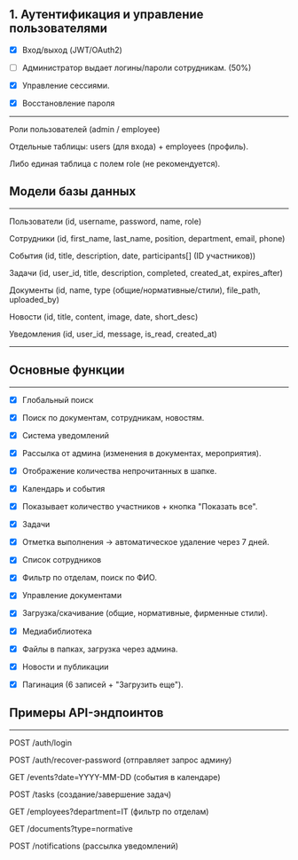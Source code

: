 ## 1. Аутентификация и управление пользователями
- [x] Вход/выход (JWT/OAuth2)

- [ ] Администратор выдает логины/пароли сотрудникам. (50%)

- [x] Управление сессиями.

- [x] Восстановление пароля

--- 
Роли пользователей (admin / employee)

Отдельные таблицы: users (для входа) + employees (профиль).

Либо единая таблица с полем role (не рекомендуется).

## Модели базы данных

--- 
Пользователи (id, username, password, name, role)

Сотрудники (id, first_name, last_name, position, department, email, phone)

События (id, title, description, date, participants[] (ID участников))

Задачи (id, user_id, title, description, completed, created_at, expires_after)

Документы (id, name, type (общие/нормативные/стили), file_path, uploaded_by)

Новости (id, title, content, image, date, short_desc)

Уведомления (id, user_id, message, is_read, created_at)

--- 

## Основные функции

--- 

- [x] Глобальный поиск

- [x] Поиск по документам, сотрудникам, новостям.

- [x] Система уведомлений

- [x] Рассылка от админа (изменения в документах, мероприятия).

- [x] Отображение количества непрочитанных в шапке.

- [x] Календарь и события

- [x] Показывает количество участников + кнопка "Показать все".

- [x] Задачи

- [x] Отметка выполнения → автоматическое удаление через 7 дней.

- [x] Список сотрудников

- [x] Фильтр по отделам, поиск по ФИО.

- [x] Управление документами

- [x] Загрузка/скачивание (общие, нормативные, фирменные стили).

- [x] Медиабиблиотека

- [x] Файлы в папках, загрузка через админа.

- [x] Новости и публикации

- [x] Пагинация (6 записей + "Загрузить еще").

## Примеры API-эндпоинтов

--- 
POST /auth/login

POST /auth/recover-password (отправляет запрос админу)

GET /events?date=YYYY-MM-DD (события в календаре)

POST /tasks (создание/завершение задач)

GET /employees?department=IT (фильтр по отделам)

GET /documents?type=normative

POST /notifications (рассылка уведомлений)
